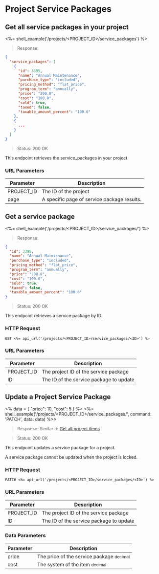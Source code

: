 # Project Service Packages

## Get all service packages in your project

<%= shell_example('/projects/<PROJECT_ID>/service_packages') %>

> Response:

```json
{
  "service_packages": [
    {
      "id": 3395,
      "name": "Annual Maintenance",
      "purchase_type": "included",
      "pricing_method": "flat_price",
      "program_term": "annually",
      "price": "200.0",
      "cost": "100.0",
      "sold": true,
      "taxed": false,
      "taxable_amount_percent": "100.0"
    },
    {
      ...
    }
  ]
}
```

> Status: 200 OK

This endpoint retrieves the service_packages in your project.

### URL Parameters

Parameter | Description
--------- | -----------
PROJECT_ID | The ID of the project
page | A specific page of service package results.

## Get a service package

<%= shell_example('/projects/<PROJECT_ID>/service_packages/<ID>') %>

> Response:

```json
{
  "id": 3395,
  "name": "Annual Maintenance",
  "purchase_type": "included",
  "pricing_method": "flat_price",
  "program_term": "annually",
  "price": "200.0",
  "cost": "100.0",
  "sold": true,
  "taxed": false,
  "taxable_amount_percent": "100.0"
}
```

> Status: 200 OK

This endpoint retrieves a service package by ID.

### HTTP Request

`GET <%= api_url('/projects/<PROJECT_ID>/service_packages/<ID>') %>`

### URL Parameters

Parameter | Description
--------- | -----------
PROJECT_ID | The project ID of the service package
ID | The ID of the service package to update

## Update a Project Service Package
<%
  data =
    {
      "price": 10,
      "cost": 5
    }
%>
<%= shell_example('/projects/<PROJECT_ID>/service_packages/<ID>', command: 'PATCH', data: data) %>>

> Response: Similar to [Get all project items](#get-all-items-in-your-project)

> Status: 200 OK

This endpoint updates a service package for a project.

A service package cannot be updated when the project is locked.

### HTTP Request

`PATCH <%= api_url('/projects/<PROJECT_ID>/service_packages/<ID>') %>`

### URL Parameters

Parameter | Description
--------- | -----------
PROJECT_ID | The project ID of the service package
ID | The ID of the service package to update

### Data Parameters

Parameter | Description
--------- | -----------
price | The price of the service package <small>decimal</small>
cost | The system of the item <small>decimal</small>
